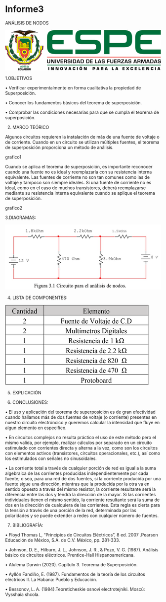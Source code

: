 # Informe3
ANÁLISIS DE NODOS

<img src="Carpeta de imagenes/LOGO.png">

1.OBJETIVOS

• Verificar experimentalmente en forma cualitativa la propiedad de Superposición.

• Conocer los fundamentos básicos del teorema de superposición.

• Comprobar las condiciones necesarias para que se cumpla el teorema de superposición.

2. MARCO TEÓRICO

Algunos circuitos requieren la instalación de más de una fuente de voltaje o de corriente. Cuando en un circuito se utilizan múltiples fuentes, el teorema de superposición proporciona un método de análisis.

grafico1

Cuando se aplica el teorema de superposición, es importante reconocer cuando una fuente no es ideal y reemplazarla con su resistencia interna equivalente. Las fuentes de corriente no son tan comunes como las de voltaje y tampoco son siempre ideales. Si una fuente de corriente no es ideal, como en el caso de muchos transistores, deberá reemplazarse mediante su resistencia interna equivalente cuando se aplique el teorema de superposición.

grafico2

3.DIAGRAMAS:

<img src="Carpeta de imagenes/DIAGRAMA.jpg">


4. LISTA DE COMPONENTES:

<img src="Carpeta de imagenes/equipo y material.png">

5. EXPLICACIÓN



6. CONCLUSIONES:

• El uso y aplicación del teorema de superposición es de gran efectividad cuando hallamos más de dos fuentes de voltaje (o corriente) presentes en nuestro circuito electróncico y queremos calcular la intensidad que fluye en algun elemento en especifico.

• En circuitos complejos no resulta práctico el uso de este método pero el mismo valida, por ejemplo, realizar cálculos por separado en un circuito estimulado con corrientes directa y alterna a la vez, como son los circuitos con elementos activos (transistores, circuitos operacionales, etc.), así como los estimulados con señales no sinusoidales.

• La corriente total a través de cualquier porción de red es igual a la suma algebraica de las corrientes producidas independientemente por cada fuente; o sea, para una red de dos fuentes, si la corriente producida por una fuente sigue una dirección, mientras que la producida por la otra va en sentido opuesto a través del mismo resistor, la corriente resultante será la diferencia entre las dos y tendrá la dirección de la mayor. Si las corrientes individuales tienen el mismo sentido, la corriente resultante será la suma de dos en la dirección de cualquiera de las corrientes. Esta regla es cierta para la tensión a través de una porción de la red, determinada por las polaridades y se puede extender a redes con cualquier número de fuentes.

7. BIBLIOGRAFÍA:

• Floyd Thomas L, “Principios de Circuitos Eléctricos”, 8 ed. 2007 .Pearson Educación de México, S.A. de C.V. México, pp. 281-333.

• Johnson, D. E., Hilburn, J. L., Johnson, J. R., & Pozo, V. G. (1987). Análisis básico de circuitos eléctricos. Prentice-Hall Hispanoamericana.

• Alulema Darwin (2020). Capítulo 3. Teorema de Superposición.

• Ayllón Fandiño, E. (1987). Fundamentos de la teoría de los circuitos eléctricos II. La Habana: Pueblo y Educación.

• Bessonov, L. A. (1984).Teoreticheskie osnovi electrotejniki. Moscú: Vysshaia shcola.

